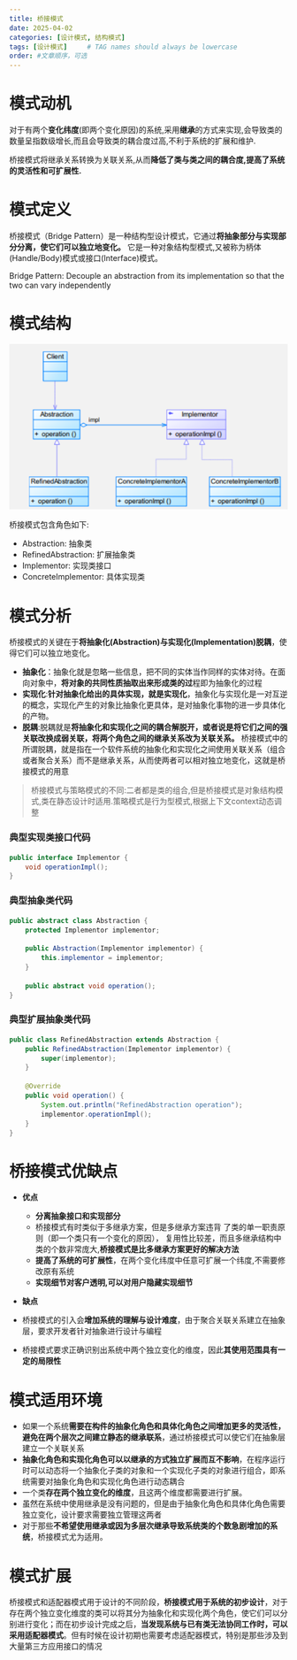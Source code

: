 ```yaml
---
title: 桥接模式
date: 2025-04-02
categories: [设计模式, 结构模式]
tags: [设计模式]     # TAG names should always be lowercase
order: #文章顺序，可选
---
```


# 模式动机

对于有两个**变化纬度**(即两个变化原因)的系统,采用**继承**的方式来实现,会导致类的数量呈指数级增长,而且会导致类的耦合度过高,不利于系统的扩展和维护.

桥接模式将继承关系转换为关联关系,从而**降低了类与类之间的耦合度,提高了系统的灵活性和可扩展性.**

# 模式定义

桥接模式（Bridge Pattern）是一种结构型设计模式，它通过**将抽象部分与实现部分分离，使它们可以独立地变化。** 它是一种对象结构型模式,又被称为柄体(Handle/Body)模式或接口(Interface)模式。

Bridge Pattern: Decouple an abstraction from its implementation so that the two can vary independently
# 模式结构

![模式结构图](/assets/img/桥接模式结构图.png)

桥接模式包含角色如下:
- Abstraction: 抽象类
- RefinedAbstraction: 扩展抽象类
- Implementor: 实现类接口
- ConcreteImplementor: 具体实现类

# 模式分析
桥接模式的关键在于**将抽象化(Abstraction)与实现化(Implementation)脱耦**，使得它们可以独立地变化。

- **抽象化**：抽象化就是忽略一些信息，把不同的实体当作同样的实体对待。在面向对象中，**将对象的共同性质抽取出来形成类的过**程即为抽象化的过程
- **实现化**:**针对抽象化给出的具体实现，就是实现化**，抽象化与实现化是一对互逆的概念，实现化产生的对象比抽象化更具体，是对抽象化事物的进一步具体化的产物。
- **脱耦**:脱耦就是**将抽象化和实现化之间的耦合解脱开，或者说是将它们之间的强关联改换成弱关联，将两个角色之间的继承关系改为关联关系。** 桥接模式中的所谓脱耦，就是指在一个软件系统的抽象化和实现化之间使用关联关系（组合或者聚合关系）而不是继承关系，从而使两者可以相对独立地变化，这就是桥接模式的用意

> 桥接模式与策略模式的不同:二者都是类的组合,但是桥接模式是对象结构模式,类在静态设计时适用.策略模式是行为型模式,根据上下文context动态调整

### 典型实现类接口代码
```java
public interface Implementor {
    void operationImpl();
}
```
### 典型抽象类代码
```java
public abstract class Abstraction {
    protected Implementor implementor;

    public Abstraction(Implementor implementor) {
        this.implementor = implementor;
    }

    public abstract void operation();
}
```

### 典型扩展抽象类代码
```java
public class RefinedAbstraction extends Abstraction {
    public RefinedAbstraction(Implementor implementor) {
        super(implementor);
    }

    @Override
    public void operation() {
        System.out.println("RefinedAbstraction operation");
        implementor.operationImpl();
    }
}
```

# 桥接模式优缺点

- **优点**
    - **分离抽象接口和实现部分**
    - 桥接模式有时类似于多继承方案，但是多继承方案违背 了类的单一职责原则（即一个类只有一个变化的原因）， 复用性比较差，而且多继承结构中类的个数非常庞大,**桥接模式是比多继承方案更好的解决方法**
    - **提高了系统的可扩展性**，在两个变化纬度中任意可扩展一个纬度,不需要修改原有系统
    - **实现细节对客户透明,可以对用户隐藏实现细节**

- **缺点**
 - 桥接模式的引入会**增加系统的理解与设计难度**，由于聚合关联关系建立在抽象层，要求开发者针对抽象进行设计与编程
 - 桥接模式要求正确识别出系统中两个独立变化的维度，因此**其使用范围具有一定的局限性**

# 模式适用环境

- 如果一个系统**需要在构件的抽象化角色和具体化角色之间增加更多的灵活性，避免在两个层次之间建立静态的继承联系**，通过桥接模式可以使它们在抽象层建立一个关联关系
- **抽象化角色和实现化角色可以以继承的方式独立扩展而互不影响**，在程序运行时可以动态将一个抽象化子类的对象和一个实现化子类的对象进行组合，即系统需要对抽象化角色和实现化角色进行动态耦合
- 一个类**存在两个独立变化的维度**，且这两个维度都需要进行扩展。
- 虽然在系统中使用继承是没有问题的，但是由于抽象化角色和具体化角色需要独立变化，设计要求需要独立管理这两者
- 对于那些**不希望使用继承或因为多层次继承导致系统类的个数急剧增加的系统**，桥接模式尤为适用。

# 模式扩展

桥接模式和适配器模式用于设计的不同阶段，**桥接模式用于系统的初步设计**，对于存在两个独立变化维度的类可以将其分为抽象化和实现化两个角色，使它们可以分别进行变化；而在初步设计完成之后，**当发现系统与已有类无法协同工作时，可以采用适配器模式**。但有时候在设计初期也需要考虑适配器模式，特别是那些涉及到大量第三方应用接口的情况
